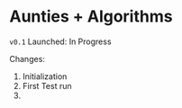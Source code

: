 # Aunties + Algorithms 

`v0.1`
Launched: In Progress 

Changes: 
1. Initialization 
2. First Test run 
3. 